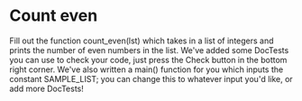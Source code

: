 # Count even

Fill out the function count_even(lst) which takes in a list of integers and prints the number of even numbers in the list. We've added some DocTests you can use to check your code, just press the Check button in the bottom right corner. We've also written a main() function for you which inputs the constant SAMPLE_LIST; you can change this to whatever input you'd like, or add more DocTests!
